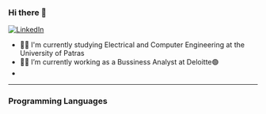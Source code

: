 ### Hi there 👋
<a href="https://www.linkedin.com/in/angelos-kardoutsos/">
	<img src="https://img.shields.io/badge/LinkedIn-blue?logo=linkedin&logoColor=white&style=for-the-badge" alt="LinkedIn">
</a>

- 👨‍🎓 I'm currently studying Electrical and Computer Engineering at the University of Patras
- 👨‍💻 I’m currently working as a Bussiness Analyst at Deloitte🟢
- 

---

### Programming Languages
